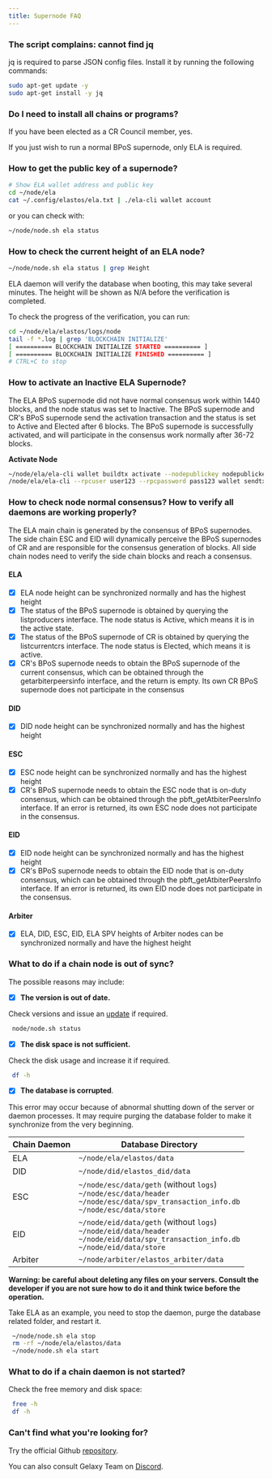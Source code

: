 ```yaml
---
title: Supernode FAQ
---
```


### The script complains: cannot find jq

jq is required to parse JSON config files. Install it by running the following commands:

```bash
sudo apt-get update -y
sudo apt-get install -y jq
```

### Do I need to install all chains or programs?

If you have been elected as a CR Council member, yes.

If you just wish to run a normal BPoS supernode, only ELA is required.

### How to get the public key of a supernode?

```bash
# Show ELA wallet address and public key
cd ~/node/ela
cat ~/.config/elastos/ela.txt | ./ela-cli wallet account
```

or you can check with:

```bash
~/node/node.sh ela status
```

### How to check the current height of an ELA node?

```bash
~/node/node.sh ela status | grep Height
```

ELA daemon will verify the database when booting, this may take several minutes. The height will be shown as N/A before the verification is completed.

To check the progress of the verification, you can run:

```bash
cd ~/node/ela/elastos/logs/node
tail -f *.log | grep 'BLOCKCHAIN INITIALIZE'
[ ========== BLOCKCHAIN INITIALIZE STARTED ========== ]
[ ========== BLOCKCHAIN INITIALIZE FINISHED ========== ]
# CTRL+C to stop
```

### How to activate an Inactive ELA Supernode?

The ELA BPoS supernode did not have normal consensus work within 1440 blocks, and the node status was set to Inactive. The BPoS supernode and CR's BPoS supernode send the activation transaction and the status is set to Active and Elected after 6 blocks. The BPoS supernode is successfully activated, and will participate in the consensus work normally after 36-72 blocks.

**Activate Node**

```bash
~/node/ela/ela-cli wallet buildtx activate --nodepublickey nodepublickey
/node/ela/ela-cli --rpcuser user123 --rpcpassword pass123 wallet sendtx -f ready_to_send.txn
```

### How to check node normal consensus? How to verify all daemons are working properly?

The ELA main chain is generated by the consensus of BPoS supernodes. The side chain ESC and EID will dynamically perceive the BPoS supernodes of CR and are responsible for the consensus generation of blocks. All side chain nodes need to verify the side chain blocks and reach a consensus.

#### ELA

- [x] ELA node height can be synchronized normally and has the highest height
- [x] The status of the BPoS supernode is obtained by querying the listproducers interface. The node status is Active, which means it is in the active state.
- [x] The status of the BPoS supernode of CR is obtained by querying the listcurrentcrs interface. The node status is Elected, which means it is active.
- [x] CR's BPoS supernode needs to obtain the BPoS supernode of the current consensus, which can be obtained through the getarbiterpeersinfo interface, and the return is empty. Its own CR BPoS supernode does not participate in the consensus

#### DID

- [x] DID node height can be synchronized normally and has the highest height

#### ESC

- [x] ESC node height can be synchronized normally and has the highest height
- [x] CR's BPoS supernode needs to obtain the ESC node that is on-duty consensus, which can be obtained through the pbft_getAtbiterPeersInfo interface. If an error is returned, its own ESC node does not participate in the consensus.

#### EID

- [x] EID node height can be synchronized normally and has the highest height
- [x] CR's BPoS supernode needs to obtain the EID node that is on-duty consensus, which can be obtained through the pbft_getAtbiterPeersInfo interface. If an error is returned, its own EID node does not participate in the consensus.

#### Arbiter

- [x] ELA, DID, ESC, EID, ELA SPV heights of Arbiter nodes can be synchronized normally and have the highest height

### What to do if a chain node is out of sync?

The possible reasons may include:

- [x] **The version is out of date.**

Check versions and issue an [update](/nodes/advanced/#updating-an-individual-node) if required.

```bash
 node/node.sh status
```

- [x] **The disk space is not sufficient.**

Check the disk usage and increase it if required.

```bash
 df -h
```

- [x] **The database is corrupted**.

This error may occur because of abnormal shutting down of the server or daemon processes. It may require purging the database folder to make it synchronize from the very beginning.

| Chain Daemon | Database Directory                                                                                                                             |
| ------------ | ---------------------------------------------------------------------------------------------------------------------------------------------- |
| ELA          | `~/node/ela/elastos/data`                                                                                                                      |
| DID          | `~/node/did/elastos_did/data`                                                                                                                  |
| ESC          | `~/node/esc/data/geth` (without `logs`)<br/>`~/node/esc/data/header`<br/>`~/node/esc/data/spv_transaction_info.db`<br/>`~/node/esc/data/store` |
| EID          | `~/node/eid/data/geth` (without `logs`)<br/>`~/node/eid/data/header`<br/>`~/node/eid/data/spv_transaction_info.db`<br/>`~/node/eid/data/store` |
| Arbiter      | `~/node/arbiter/elastos_arbiter/data`                                                                                                          |

**Warning: be careful about deleting any files on your servers. Consult the developer if you are not sure how to do it and think twice before the operation.**

Take ELA as an example, you need to stop the daemon, purge the database related folder, and restart it.

```bash
 ~/node/node.sh ela stop
 rm -rf ~/node/ela/elastos/data
 ~/node/node.sh ela start
```

### What to do if a chain daemon is not started?

Check the free memory and disk space:

```bash
 free -h
 df -h
```

### Can't find what you're looking for?

Try the official Github [repository](https://github.com/elastos/Elastos.Node/blob/master/SUMMARY.md).

You can also consult Gelaxy Team on [Discord](https://discord.gg/UAyyVt3Fch).
